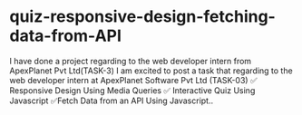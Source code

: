 # quiz-responsive-design-fetching-data-from-API
I have done a project regarding to the web developer intern from ApexPlanet Pvt Ltd(TASK-3)
I am excited to post a task that regarding to the web developer intern at ApexPlanet Software Pvt Ltd (TASK-03)
✅ Responsive Design Using Media Queries 
✅ Interactive Quiz Using Javascript 
✅Fetch Data from an API Using Javascript..
